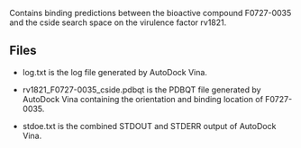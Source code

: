 Contains binding predictions between the bioactive compound F0727-0035 and the cside search space on the virulence factor rv1821.

## Files

- log.txt is the log file generated by AutoDock Vina.

- rv1821_F0727-0035_cside.pdbqt is the PDBQT file generated by AutoDock Vina containing the orientation and binding location of F0727-0035.

- stdoe.txt is the combined STDOUT and STDERR output of AutoDock Vina.

